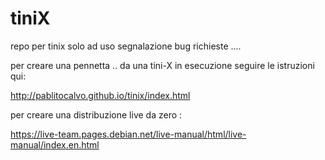 # tiniX
repo per tinix
solo ad uso segnalazione bug richieste ....

per creare una pennetta .. da una tini-X in esecuzione seguire le istruzioni qui:

http://pablitocalvo.github.io/tinix/index.html


per creare una distribuzione live da zero : 

https://live-team.pages.debian.net/live-manual/html/live-manual/index.en.html

